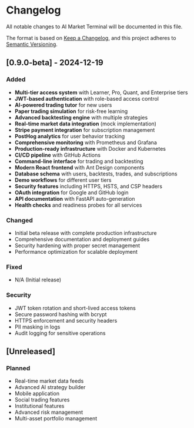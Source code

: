 # Changelog

All notable changes to AI Market Terminal will be documented in this file.

The format is based on [Keep a Changelog](https://keepachangelog.com/en/1.0.0/),
and this project adheres to [Semantic Versioning](https://semver.org/spec/v2.0.0.html).

## [0.9.0-beta] - 2024-12-19

### Added
- **Multi-tier access system** with Learner, Pro, Quant, and Enterprise tiers
- **JWT-based authentication** with role-based access control
- **AI-powered trading tutor** for new users
- **Paper trading simulation** for risk-free learning
- **Advanced backtesting engine** with multiple strategies
- **Real-time market data integration** (mock implementation)
- **Stripe payment integration** for subscription management
- **PostHog analytics** for user behavior tracking
- **Comprehensive monitoring** with Prometheus and Grafana
- **Production-ready infrastructure** with Docker and Kubernetes
- **CI/CD pipeline** with GitHub Actions
- **Command-line interface** for trading and backtesting
- **Modern React frontend** with Ant Design components
- **Database schema** with users, backtests, trades, and subscriptions
- **Demo workflows** for different user tiers
- **Security features** including HTTPS, HSTS, and CSP headers
- **OAuth integration** for Google and GitHub login
- **API documentation** with FastAPI auto-generation
- **Health checks** and readiness probes for all services

### Changed
- Initial beta release with complete production infrastructure
- Comprehensive documentation and deployment guides
- Security hardening with proper secret management
- Performance optimization for scalable deployment

### Fixed
- N/A (Initial release)

### Security
- JWT token rotation and short-lived access tokens
- Secure password hashing with bcrypt
- HTTPS enforcement and security headers
- PII masking in logs
- Audit logging for sensitive operations

## [Unreleased]

### Planned
- Real-time market data feeds
- Advanced AI strategy builder
- Mobile application
- Social trading features
- Institutional features
- Advanced risk management
- Multi-asset portfolio management
